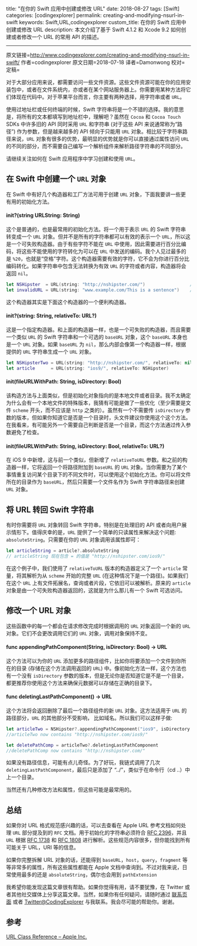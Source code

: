 
title: "在你的 Swift 应用中创建或修改 URL"
date: 2018-08-27
tags: [Swift]
categories: [codingexplorer]
permalink: creating-and-modifying-nsurl-in-swift
keywords: Swift,URL,codingexplorer
custom_title: 在你的 Swift 应用中创建或修改 URL
description: 本文介绍了基于 Swift 4.1.2 和 Xcode 9.2 如何创建或者修改一个 URL 的常用 API 的描述。

---
原文链接=http://www.codingexplorer.com/creating-and-modifying-nsurl-in-swift/
作者=codingexplorer
原文日期=2018-07-18
译者=Damonwong
校对=
定稿=

<!--此处开始正文-->

对于大部分应用来说，都需要访问一些文件资源。这些文件资源可能在你的应用安装包中，或者在文件系统内，亦或者在某个网站服务器上。你需要用某种方法将它们体现在代码中。对于苹果平台而言，你主要有两种选择，用字符串或者 `URL`。

<!--more-->

使用过地址栏或任何终端的时候，Swift 字符串将是一个不错的选择。我的意思是，将所有的文本都填写到地址栏中，理解吧？虽然在 `Cocoa` 和 `Cocoa Touch` SDKs 中许多旧的 API 同时采用 `URL` 和字符串 (对于这些 API 来说通常称为“路径”) 作为参数，但是越来越多的 API 倾向于只能用 `URL` 对象。相比较于字符串路径来说，`URL` 对象有很多的优势，最明显的优势就是你可以直接通过属性访问 `URL` 的不同的部分，而不需要自己编写一个解析组件来解析路径字符串的不同部分。

请继续关注如何在 Swift 应用程序中学习创建和使用 `URL`。

## 在 Swift 中创建一个 `URL` 对象

在 Swift 中有好几个构造器和工厂方法可用于创建 `URL` 对象，下面我要讲一些更有用的初始化方法。

#### init?(string URLString: String)

这个是普通的，也是最常用的初始化方法。将一个用于表示 `URL` 的 Swift 字符串转变成一个 `URL` 对象。但并不是所有的字符串都可以有效的表示一个 `URL`，所以这是一个可失败构造器。由于有些字符不能在 `URL` 中使用，因此需要进行百分比编码，将这些不能使用的字符转化为可以在 `URL` 中发送的编码。我个人见过最多的是 `%20`，也就是“空格”字符。这个构造器需要有效的字符，它不会为你进行百分比编码转化。如果字符串中包含无法转换为有效 `URL` 的字符或者内容，构造器将会返回 `nil`。

```Swift 
let NSHipster  = URL(string: "http://nshipster.com/")                 //返回一个有效的 URL
let invalidURL = URL(string: "www.example.com/This is a sentence")    //返回 nil
```

这个构造器其实是下面这个构造器的一个便利构造器。

#### init?(string: String, relativeTo: URL?)

这是一个指定构造器。和上面的构造器一样，也是一个可失败的构造器，而且需要一个类似 `URL` 的 Swift 字符串和一个可选的 `baseURL` 对象，这个 `baseURL` 本身也是一个 `URL` 对象。如果 `baseURL` 为 `nil`，那么内部会像第一个构造器一样，根据提供的 `URL` 字符串生成一个 `URL` 对象。

```Swift 
let NSHipsterTwo = URL(string: "http://nshipster.com/", relativeTo: nil)   //返回一个有效的 NSHipster URL
let article      = URL(string: "ios9/", relativeTo: NSHipster)             //返回 "http://nshipster.com/ios9/" URL 
```

#### init(fileURLWithPath: String, isDirectory: Bool)

该构造方法与上面类似，但是初始化对象指向的是本地文件或者目录。我不太确定为什么会有一个本地文件的特殊版本，我猜有可能是做了一些优化（至少需要是文件 `scheme` 开头，而不应该是 `http` 之类的）。虽然有一个不需要传 `isDirectory` 参数的版本，但如果你知道它是否是一个目录时，头文件建议你使用这个这个方法。在我看来，有可能另外一个需要自己判断是否是一个目录，而这个方法通过传入参数避免了检查。

#### init(fileURLWithPath: String, isDirectory: Bool, relativeTo: URL?)

在 iOS 9 中新增，这与前一个类似，但新增了 `relativeToURL` 参数。和之前的构造器一样，它将返回一个将路径附加到 `baseURL` 的 `URL` 对象。当你需要为了某个事情重复访问某个目录下的不同文件时，可以使用这个初始化方法。你可以将文件所在的目录作为 `baseURL`，然后只需要一个文件名作为 Swift 字符串路径来创建 `URL` 对象。

## 将 URL 转回 Swift 字符串

有时你需要将 `URL` 对象转回 Swift 字符串，特别是在处理旧的 API 或者向用户展示情形下。值得庆幸的是，`URL` 提供了一个简单的只读属性来解决这个问题: `absoluteString`。只需要在你的 `URL` 对象调用该属性即可：

```Swift 
let articleString = article?.absoluteString
// articleString 现在包含 = 的值是 "http://nshipster.com/ios9/"
```

在这个例子中，我们使用了 `relativeToURL` 版本的构造器定义了一个 `article` 常量，将其解析为从 `scheme` 开始的完整 `URL` (在这种情况下是一个路径)。如果我们在这个 `URL` 上有文件拓展名，查询或者片段，它依旧可以被解析。原来的 `article` 对象是由一个可失败构造器返回的，这就是为什么那儿有一个 Swift 可选访问。

## 修改一个 URL 对象

这些函数中的每一个都会在请求修改完成时根据调用的 `URL` 对象返回一个新的 `URL` 对象。它们不会更改调用它们的 `URL` 对象，调用对象保持不变。

#### func appendingPathComponent(String, isDirectory: Bool) -> URL

这个方法可以为你的 `URL` 添加更多的路径组件，比如你将要添加一个文件到你所在的目录 (存储在这个方法调用返回的 `URL`) 中。像初始化方法一样，这个方法也有一个没有 `isDirectory` 参数的版本，但是无论你是否知道它是不是一个目录，都更推荐你使用这个方法来确保元数据可以存储在正确的目录下。


#### func deletingLastPathComponent() -> URL

这个方法将会返回删除了最后一个路径组件的新 `URL` 对象。这方法适用于 `URL` 的路径部分，`URL` 的其他部分不受影响， 比如域名。所以我们可以这样子做:

```Swift
let articleTwo = NSHipster?.appendingPathComponent("ios9", isDirectory: true)
//articleTwo now contains "http://nshipster.com/ios9/"

let deletePathComp = articleTwo?.deletingLastPathComponent
//deletePathComp now contains "http://nshipster.com/"
```

如果没有路径信息，可能有点儿奇怪。为了好玩，我链式调用了几次 `deletingLastPathComponent`，最后只是添加了 “../”，类似于在命令行（cd ..）中上一个目录。

当然还有几种修改方法和属性，但这些可能是最常用的。

## 总结

如果你对 URL 格式规范感兴趣的话，可以去查看在 Apple URL 参考文档如何处理 `URL` 部分提及到的 `RFC` 文档。用于初始化的字符串必须符合 [RFC 2396](https://tools.ietf.org/html/rfc2396)，并且 `URL` 根据 [RFC 1738](https://tools.ietf.org/html/rfc1738) 和 [RFC 1808](https://tools.ietf.org/html/rfc1808) 进行解析。这些规范内容很多，但你能找到所有可能关于 URL，URI 等的信息。

如果你完整拆解 URL 对象的话，还能得到 `baseURL`，`host`，`query`，`fragment` 等等非常多的属性，所有这些属性都能在 Apple 文档中查询到。不过对我来说，日常使用最多的还是 `absoluteString`，偶尔也会用到 `pathExtension`

我希望你能发现这篇文章很有帮助。如果你觉得有用，请不要犹豫，在 Twitter 或者其他社交媒体上分享这篇文章。当然，如果你有任何疑问，请随时通过 [联系页面](http://www.codingexplorer.com/contact/) 或者 [Twitter@CodingExplorer](https://twitter.com/CodingExplorer) 与我联系。我会尽可能的帮助你。谢谢。

## 参考

[URL Class Reference – Apple Inc.](https://developer.apple.com/documentation/foundation/url)

